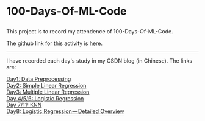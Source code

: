 # 100-Days-Of-ML-Code </p>
This project is to record my attendence of 100-Days-Of-ML-Code.</p>
The github link for this activity is [here](https://github.com/Avik-Jain/100-Days-Of-ML-Code).<br />

****

I have recorded each day's study in my CSDN blog (in Chinese). The links are:</p>
[Day1: Data Preprocessing](https://blog.csdn.net/m0_37622530/article/details/81432949)<br />
[Day2: Simple Linear Regression](https://blog.csdn.net/m0_37622530/article/details/81448355)<br />
[Day3: Multiple Linear Regression](https://blog.csdn.net/m0_37622530/article/details/81458613)<br />
[Day 4/5/6: Logistic Regression](https://blog.csdn.net/m0_37622530/article/details/81476131)<br />
[Day 7/11: KNN](https://blog.csdn.net/m0_37622530/article/details/81511122)<br />
[Day8: Logistic Regression — Detailed Overview](https://blog.csdn.net/m0_37622530/article/details/81490249)<br />
